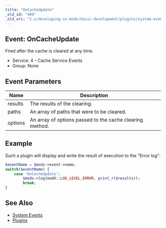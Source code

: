 ```yaml
---
title: "OnCacheUpdate"
_old_id: "400"
_old_uri: "2.x/developing-in-modx/basic-development/plugins/system-events/oncacheupdate"
---
```


## Event: OnCacheUpdate

Fired after the cache is cleared at any time.

- Service: 4 - Cache Service Events
- Group: None

## Event Parameters

| Name    | Description                                              |
| ------- | -------------------------------------------------------- |
| results | The results of the clearing.                             |
| paths   | An array of paths that were to be cleared.               |
| options | An array of options passed to the cache clearing method. |

## Example

Such a plugin will display and write the result of execution to the "Error log":

```php
$eventName = $modx->event->name;
switch($eventName) {
    case 'OnCacheUpdate':
        $modx->log(modX::LOG_LEVEL_ERROR, print_r($results));
        break;
}
```

## See Also

- [System Events](extending-modx/plugins/system-events "System Events")
- [Plugins](extending-modx/plugins "Plugins")
